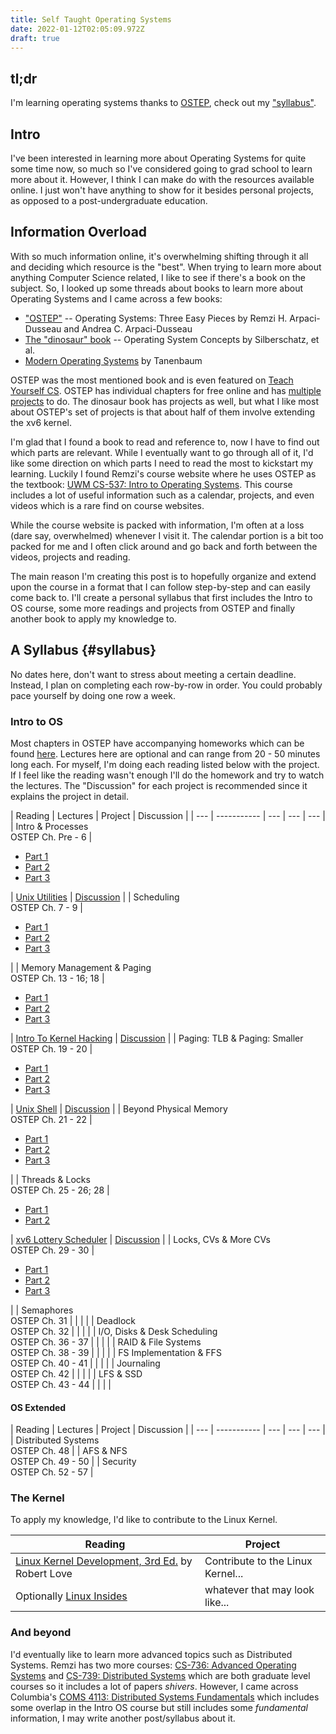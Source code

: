 ```yaml
---
title: Self Taught Operating Systems
date: 2022-01-12T02:05:09.972Z
draft: true
---
```

## tl;dr

I'm learning operating systems thanks to [OSTEP](https://pages.cs.wisc.edu/~remzi/OSTEP/), check out my ["syllabus"](#syllabus).

## Intro

I've been interested in learning more about Operating Systems for quite some time now, so much so I've considered going to grad school to learn more about it. However, I think I can make do with the resources available online. I just won't have anything to show for it besides personal projects, as opposed to a post-undergraduate education.

## Information Overload

With so much information online, it's overwhelming shifting through it all and deciding which resource is the "best". When trying to learn more about anything Computer Science related, I like to see if there's a book on the subject. So, I looked up some threads about books to learn more about Operating Systems and I came across a few books:

* ["OSTEP"](https://pages.cs.wisc.edu/~remzi/OSTEP/) -- Operating Systems: Three Easy Pieces by Remzi H. Arpaci-Dusseau and Andrea C. Arpaci-Dusseau
* [The "dinosaur" book](https://codex.cs.yale.edu/avi/os-book/OS10/index.html) -- Operating System Concepts by Silberschatz, et al.
* [Modern Operating Systems](https://www.pearson.com/us/higher-education/program/Tanenbaum-Modern-Operating-Systems-4th-Edition/PGM80736.html) by Tanenbaum

OSTEP was the most mentioned book and is even featured on [Teach Yourself CS](https://teachyourselfcs.com/#operating-systems). OSTEP has individual chapters for free online and has [multiple projects](https://github.com/remzi-arpacidusseau/ostep-projects) to do. The dinosaur book has projects as well, but what I like most about OSTEP's set of projects is that about half of them involve extending the xv6 kernel.

I'm glad that I found a book to read and reference to, now I have to find out which parts are relevant. While I eventually want to go through all of it, I'd like some direction on which parts I need to read the most to kickstart my learning. Luckily I found Remzi's course website where he uses OSTEP as the textbook: [UWM CS-537: Intro to Operating Systems](https://pages.cs.wisc.edu/~remzi/Classes/537/Spring2018/). This course includes a lot of useful information such as a calendar, projects, and even videos which is a rare find on course websites.

While the course website is packed with information, I'm often at a loss (dare say, overwhelmed) whenever I visit it. The calendar portion is a bit too packed for me and I often click around and go back and forth between the videos, projects and reading.

The main reason I'm creating this post is to hopefully organize and extend upon the course in a format that I can follow step-by-step and can easily come back to. I'll create a personal syllabus that first includes the Intro to OS course, some more readings and projects from OSTEP and finally another book to apply my knowledge to. 

## A Syllabus {#syllabus}

No dates here, don't want to stress about meeting a certain deadline. Instead, I plan on completing each row-by-row in order. You could probably pace yourself by doing one row a week.

### Intro to OS

Most chapters in OSTEP have accompanying homeworks which can be found [here](https://github.com/remzi-arpacidusseau/ostep-homework/). Lectures here are optional and can range from 20 - 50 minutes long each. For myself, I'm doing each reading listed below with the project. If I feel like the reading wasn't enough I'll do the homework and try to watch the lectures. The "Discussion" for each project is recommended since it explains the project in detail.

| Reading | Lectures | Project | Discussion |
| --- | ----------- | --- | --- | --- |
| Intro & Processes<br>OSTEP Ch. Pre - 6 | <ul><li>[Part 1](https://www.youtube.com/watch?v=3uMbb9dLtlE)</li><li>[Part 2](https://www.youtube.com/watch?v=K4qbAiC77Yo)</li><li>[Part 3](https://www.youtube.com/watch?v=LVxN7ZkGh3w)</li></ul> | [Unix Utilities](https://github.com/remzi-arpacidusseau/ostep-projects/tree/master/initial-utilities) | [Discussion](https://www.youtube.com/watch?v=rgcq9x8LtGQ) |
| Scheduling<br>OSTEP Ch. 7 - 9 | <ul><li>[Part 1](https://www.youtube.com/watch?v=oTd72Yp2m8w)</li><li>[Part 2](https://www.youtube.com/watch?v=Q09UgVfragU)</li><li>[Part 3](https://www.youtube.com/watch?v=fin5-82L-r8)</li></ul> |
| Memory Management & Paging<br>OSTEP Ch. 13 - 16; 18 | <ul><li>[Part 1](https://youtu.be/cAiwISFta4g)</li><li>[Part 2](https://youtu.be/I0RIlSN0DzM)</li><li>[Part 3](https://youtu.be/0WVoWlOT-kY)</li></ul> | [Intro To Kernel Hacking](https://github.com/remzi-arpacidusseau/ostep-projects/tree/master/initial-xv6) | [Discussion](https://www.youtube.com/watch?v=vR6z2QGcoo8) |
| Paging: TLB & Paging: Smaller<br>OSTEP Ch. 19 - 20 | <ul><li>[Part 1](https://youtu.be/wAx_h3HkIX0)</li><li>[Part 2](https://youtu.be/7BOXM2XgGO4)</li><li>[Part 3](https://youtu.be/LprKOBsALGA)</li></ul> | [Unix Shell](https://github.com/remzi-arpacidusseau/ostep-projects/tree/master/processes-shell) | [Discussion](https://youtu.be/76PfvXTwF04) |
| Beyond Physical Memory<br>OSTEP Ch. 21 - 22 | <ul><li>[Part 1](https://youtu.be/wAx_h3HkIX0)</li><li>[Part 2](https://youtu.be/7BOXM2XgGO4)</li><li>[Part 3](https://youtu.be/LprKOBsALGA)</li></ul> | 
| Threads & Locks<br>OSTEP Ch. 25 - 26; 28 | <ul><li>[Part 1](https://www.youtube.com/watch?v=ggPkFxOTwHY)</li><li>[Part 2](https://www.youtube.com/watch?v=4tPXkN5nRQs)</li></ul> | [xv6 Lottery Scheduler](https://github.com/remzi-arpacidusseau/ostep-projects/tree/master/scheduling-xv6-lottery) | [Discussion](https://www.youtube.com/watch?v=eYfeOT1QYmg) |
| Locks, CVs & More CVs<br>OSTEP Ch. 29 - 30 | <ul><li>[Part 1](https://www.youtube.com/watch?v=4PghlMdp9cU)</li><li>[Part 2](https://www.youtube.com/watch?v=hivv8F-LjzY)</li><li>[Part 3](https://youtu.be/BoLYvNp2Lc4)</li></ul> |
| Semaphores<br>OSTEP Ch. 31 | | | |
| Deadlock<br>OSTEP Ch. 32 | | | |
| I/O, Disks & Desk Scheduling<br>OSTEP Ch. 36 - 37 | | | |
| RAID & File Systems<br>OSTEP Ch. 38 - 39 | | | |
| FS Implementation & FFS<br>OSTEP Ch. 40 - 41 | | | |
| Journaling<br>OSTEP Ch. 42 | | | |
| LFS & SSD<br>OSTEP Ch. 43 - 44 | | | |

#### OS Extended

| Reading | Lectures | Project | Discussion |
| --- | ----------- | --- | --- | --- |
| Distributed Systems<br>OSTEP Ch. 48 | 
| AFS & NFS<br>OSTEP Ch. 49 - 50 | 
| Security<br>OSTEP Ch. 52 - 57 |

### The Kernel

To apply my knowledge, I'd like to contribute to the Linux Kernel.

| Reading | Project |
| --- | --- |
| [Linux Kernel Development, 3rd Ed.](https://www.oreilly.com/library/view/linux-kernel-development/9780768696974/) by Robert Love | Contribute to the Linux Kernel... |
| Optionally [Linux Insides](https://0xax.gitbooks.io/linux-insides/content/) | whatever that may look like... | 

### And beyond

I'd eventually like to learn more advanced topics such as Distributed Systems. Remzi has two more courses: [CS-736: Advanced Operating Systems](https://pages.cs.wisc.edu/~remzi/Classes/736/Spring2014/) and [CS-739: Distributed Systems](https://pages.cs.wisc.edu/~remzi/Classes/739/Fall2018/) which are both graduate level courses so it includes a lot of papers *shivers*. However, I came across Columbia's [COMS 4113: Distributed Systems Fundamentals](https://systems.cs.columbia.edu/ds1-class/01-lectures/) which includes some overlap in the Intro OS course but still includes some _fundamental_ information, I may write another post/syllabus about it.
